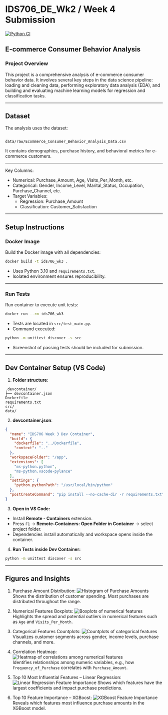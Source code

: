 # IDS706_DE_Wk2 / Week 4 Submission

[![Python CI](https://github.com/codeteme/IDS706_DE_Wk2/actions/workflows/main.yml/badge.svg)](https://github.com/codeteme/IDS706_DE_Wk2/actions/workflows/main.yml)

## E-commerce Consumer Behavior Analysis

### Project Overview
This project is a comprehensive analysis of e-commerce consumer behavior data. It involves several key steps in the data science pipeline: loading and cleaning data, performing exploratory data analysis (EDA), and building and evaluating machine learning models for regression and classification tasks.

---

## Dataset
The analysis uses the dataset:

```

data/raw/Ecommerce_Consumer_Behavior_Analysis_Data.csv

````

It contains demographics, purchase history, and behavioral metrics for e-commerce customers.  

---

Key Columns:

* Numerical: Purchase_Amount, Age, Visits_Per_Month, etc.
* Categorical: Gender, Income_Level, Marital_Status, Occupation, Purchase_Channel, etc.
* Target Variables:
  * Regression: Purchase_Amount
  * Classification: Customer_Satisfaction

---

## Setup Instructions

### Docker Image
Build the Docker image with all dependencies:

```bash
docker build -t ids706_wk3 .
````

* Uses Python 3.10 and `requirements.txt`.
* Isolated environment ensures reproducibility.

---

### Run Tests

Run container to execute unit tests:

```bash
docker run --rm ids706_wk3
```

* Tests are located in `src/test_main.py`.
* Command executed:

```bash
python -m unittest discover -s src
```

* Screenshot of passing tests should be included for submission.

---

## Dev Container Setup (VS Code)

1. **Folder structure**:

```
.devcontainer/
├── devcontainer.json
Dockerfile
requirements.txt
src/
data/
```

2. **devcontainer.json**:

```json
{
  "name": "IDS706 Week 3 Dev Container",
  "build": {
    "dockerfile": "../Dockerfile",
    "context": ".."
  },
  "workspaceFolder": "/app",
  "extensions": [
    "ms-python.python",
    "ms-python.vscode-pylance"
  ],
  "settings": {
    "python.pythonPath": "/usr/local/bin/python"
  },
  "postCreateCommand": "pip install --no-cache-dir -r requirements.txt"
}
```

3. **Open in VS Code:**

* Install **Remote - Containers** extension.
* Press `F1` → **Remote-Containers: Open Folder in Container** → select project folder.
* Dependencies install automatically and workspace opens inside the container.

4. **Run Tests inside Dev Container:**

```bash
python -m unittest discover -s src
```

---

## Figures and Insights
1. Purchase Amount Distribution:
![Histogram of Purchase Amounts](images/classification/Purchase_Amount_Hist.png)  
Shows the distribution of customer spending. Most purchases are distributed throughout the range.

2. Numerical Features Boxplots:
![Boxplots of numerical features](images/classification/Numerical_Boxplots.png)  
Highlights the spread and potential outliers in numerical features such as `Age` and `Visits_Per_Month`.

3. Categorical Features Countplots:
![Countplots of categorical features](images/classification/Categorical_Countplots.png)  
Visualizes customer segments across gender, income levels, purchase channels, and more.

4. Correlation Heatmap:
![Heatmap of correlations among numerical features](images/classification/Correlation_Heatmap.png)  
Identifies relationships among numeric variables, e.g., how `Frequency_of_Purchase` correlates with `Purchase_Amount`.

5. Top 10 Most Influential Features – Linear Regression:
![Linear Regression Feature Importance](images/classification/Top%2010%20Most%20Influential%20Features%20in%20Linear%20Regression.png)
Shows which features have the largest coefficients and impact purchase predictions.

6. Top 10 Feature Importance – XGBoost:
![XGBoost Feature Importance](images/classification/Top%2010%20Feature%20Importance%20-%20XGBoost.png)
Reveals which features most influence purchase amounts in the XGBoost model.


